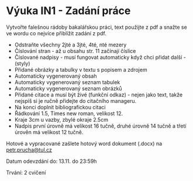 # Výuka IN1 - Zadání práce

Vytvořte falešnou rádoby bakalářskou práci, text použijte z pdf a snažte se ve wordu co nejvíce přiblížit zadání z pdf.


- Odstraňte všechny 2jté a 3jté, 4té, nté mezery
- Číslování stran - až u obsahu str. 11 začínají číslice
- Číslované nadpisy - musí fungovat automaticky když chci přidat další - (styly)
- Přidané obrázky a tabulky v textu s popisem a zdrojem
- Automaticky vygenerovaný obsah
- Automaticky vygenerovaný seznam tabulek
- Automaticky vygenerovaný seznam obrázků
- Přidané citace a musí být živé (funkční odkaz) - nejen jako text, takže nejspíš si je ručně přidejte do citačního manageru.
- Na konci doplnit bibliografickou citaci
- Řádkování 1.5, Times new roman, velikost 12.
- Kraje 3cm u vazby, zbylé okraje 2.5cm
- Nadpis první úrovně má velikost 16 tučně, druhé úrovně 14 tučně a třetí úrověn má velikost 12 tučně.

Hotové a vypracované zašlete hotový word dokument (.docx) na petr.prucha@tul.cz

Datum odevzdání do: 13.11. do 23:59h

Trvání: 2 cvičení

